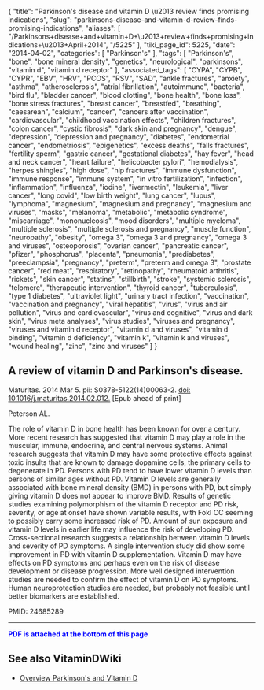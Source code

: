 {
    "title": "Parkinson's disease and vitamin D \u2013 review finds promising indications",
    "slug": "parkinsons-disease-and-vitamin-d-review-finds-promising-indications",
    "aliases": [
        "/Parkinsons+disease+and+vitamin+D+\u2013+review+finds+promising+indications+\u2013+April+2014",
        "/5225"
    ],
    "tiki_page_id": 5225,
    "date": "2014-04-02",
    "categories": [
        "Parkinson's"
    ],
    "tags": [
        "Parkinson's",
        "bone",
        "bone mineral density",
        "genetics",
        "neurological",
        "parkinsons",
        "vitamin d",
        "vitamin d receptor"
    ],
    "associated_tags": [
        "CYPA",
        "CYPB",
        "CYPR",
        "EBV",
        "HRV",
        "PCOS",
        "RSV",
        "SAD",
        "ankle fractures",
        "anxiety",
        "asthma",
        "atherosclerosis",
        "atrial fibrillation",
        "autoimmune",
        "bacteria",
        "bird flu",
        "bladder cancer",
        "blood clotting",
        "bone health",
        "bone loss",
        "bone stress fractures",
        "breast cancer",
        "breastfed",
        "breathing",
        "caesarean",
        "calcium",
        "cancer",
        "cancers after vaccination",
        "cardiovascular",
        "childhood vaccination effects",
        "children fractures",
        "colon cancer",
        "cystic fibrosis",
        "dark skin and pregnancy",
        "dengue",
        "depression",
        "depression and pregnancy",
        "diabetes",
        "endometrial cancer",
        "endometriosis",
        "epigenetics",
        "excess deaths",
        "falls fractures",
        "fertility sperm",
        "gastric cancer",
        "gestational diabetes",
        "hay fever",
        "head and neck cancer",
        "heart failure",
        "helicobacter pylori",
        "hemodialysis",
        "herpes shingles",
        "high dose",
        "hip fractures",
        "immune dysfunction",
        "immune response",
        "immune system",
        "in vitro fertilization",
        "infection",
        "inflammation",
        "influenza",
        "iodine",
        "ivermectin",
        "leukemia",
        "liver cancer",
        "long covid",
        "low birth weight",
        "lung cancer",
        "lupus",
        "lymphoma",
        "magnesium",
        "magnesium and pregnancy",
        "magnesium and viruses",
        "masks",
        "melanoma",
        "metabolic",
        "metabolic syndrome",
        "miscarriage",
        "mononucleosis",
        "mood disorders",
        "multiple myeloma",
        "multiple sclerosis",
        "multiple sclerosis and pregnancy",
        "muscle function",
        "neuropathy",
        "obesity",
        "omega 3",
        "omega 3 and pregnancy",
        "omega 3 and viruses",
        "osteoporosis",
        "ovarian cancer",
        "pancreatic cancer",
        "pfizer",
        "phosphorus",
        "placenta",
        "pneumonia",
        "prediabetes",
        "preeclampsia",
        "pregnancy",
        "preterm",
        "preterm and omega 3",
        "prostate cancer",
        "red meat",
        "respiratory",
        "retinopathy",
        "rheumatoid arthritis",
        "rickets",
        "skin cancer",
        "statins",
        "stillbirth",
        "stroke",
        "systemic sclerosis",
        "telomere",
        "therapeutic intervention",
        "thyroid cancer",
        "tuberculosis",
        "type 1 diabetes",
        "ultraviolet light",
        "urinary tract infection",
        "vaccination",
        "vaccination and pregnancy",
        "viral hepatitis",
        "virus",
        "virus and air pollution",
        "virus and cardiovascular",
        "virus and cognitive",
        "virus and dark skin",
        "virus meta analyses",
        "virus studies",
        "viruses and pregnancy",
        "viruses and vitamin d receptor",
        "vitamin d and viruses",
        "vitamin d binding",
        "vitamin d deficiency",
        "vitamin k",
        "vitamin k and viruses",
        "wound healing",
        "zinc",
        "zinc and viruses"
    ]
}


## A review of vitamin D and Parkinson's disease.

Maturitas. 2014 Mar 5. pii: S0378-5122(14)00063-2. [doi: 10.1016/j.maturitas.2014.02.012.](https://doi.org/10.1016/j.maturitas.2014.02.012.) <span>[Epub ahead of print]</span>

Peterson AL.

The role of vitamin D in bone health has been known for over a century. More recent research has suggested that vitamin D may play a role in the muscular, immune, endocrine, and central nervous systems. Animal research suggests that vitamin D may have some protective effects against toxic insults that are known to damage dopamine cells, the primary cells to degenerate in PD. Persons with PD tend to have lower vitamin D levels than persons of similar ages without PD. Vitamin D levels are generally associated with bone mineral density (BMD) in persons with PD, but simply giving vitamin D does not appear to improve BMD. Results of genetic studies examining polymorphism of the vitamin D receptor and PD risk, severity, or age at onset have shown variable results, with FokI CC seeming to possibly carry some increased risk of PD. Amount of sun exposure and vitamin D levels in earlier life may influence the risk of developing PD. Cross-sectional research suggests a relationship between vitamin D levels and severity of PD symptoms. A single intervention study did show some improvement in PD with vitamin D supplementation. Vitamin D may have effects on PD symptoms and perhaps even on the risk of disease development or disease progression. More well designed intervention studies are needed to confirm the effect of vitamin D on PD symptoms. Human neuroprotection studies are needed, but probably not feasible until better biomarkers are established.

PMID: 24685289

---

 **<span style="color:#00F;">PDF is attached at the bottom of this page</span>** 

## See also VitaminDWiki

* [Overview Parkinson's and Vitamin D](/tags/overview-parkinsons-and-vitamin-d.html)